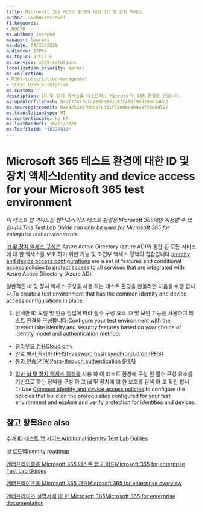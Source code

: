 ```yaml
---
title: Microsoft 365 테스트 환경에 대한 ID 및 장치 액세스
author: JoeDavies-MSFT
f1.keywords:
- NOCSH
ms.author: josephd
manager: laurawi
ms.date: 04/23/2019
audience: ITPro
ms.topic: article
ms.service: o365-solutions
localization_priority: Normal
ms.collection:
- M365-subscription-management
- Strat_O365_Enterprise
ms.custom: ''
description: ID 및 장치 액세스를 테스트하는 Microsoft 365 환경을 만듭니다.
ms.openlocfilehash: 84af7747fc1d0e80e933397f4f0f96018ed246c3
ms.sourcegitcommit: 04c4252457d9b976d31f53e0ba404e8f5b80d527
ms.translationtype: MT
ms.contentlocale: ko-KR
ms.lasthandoff: 10/01/2020
ms.locfileid: "48327810"
---
```

# <a name="identity-and-device-access-for-your-microsoft-365-test-environment"></a><span data-ttu-id="97927-103">Microsoft 365 테스트 환경에 대한 ID 및 장치 액세스</span><span class="sxs-lookup"><span data-stu-id="97927-103">Identity and device access for your Microsoft 365 test environment</span></span>

<span data-ttu-id="97927-104">*이 테스트 랩 가이드는 엔터프라이즈 테스트 환경용 Microsoft 365에만 사용할 수 있습니다.*</span><span class="sxs-lookup"><span data-stu-id="97927-104">*This Test Lab Guide can only be used for Microsoft 365 for enterprise test environments.*</span></span>

<span data-ttu-id="97927-105">[Id 및 장치 액세스 구성은](microsoft-365-policies-configurations.md) Azure Active Directory (azure AD)와 통합 된 모든 서비스에 대 한 액세스를 보호 하기 위한 기능 및 조건부 액세스 정책의 집합입니다.</span><span class="sxs-lookup"><span data-stu-id="97927-105">[Identity and device access configurations](microsoft-365-policies-configurations.md) are a set of features and conditional access policies to protect access to all services that are integrated with Azure Active Directory (Azure AD).</span></span>

<span data-ttu-id="97927-106">일반적인 id 및 장치 액세스 구성을 사용 하는 테스트 환경을 만들려면 다음을 수행 합니다.</span><span class="sxs-lookup"><span data-stu-id="97927-106">To create a test environment that has the common identity and device access configurations in place:</span></span>

1. <span data-ttu-id="97927-107">선택한 ID 모델 및 인증 방법에 따라 필수 구성 요소 ID 및 보안 기능을 사용하여 테스트 환경을 구성합니다.</span><span class="sxs-lookup"><span data-stu-id="97927-107">Configure your test environment with the prerequisite identity and security features based on your choice of identity model and authentication method:</span></span>

  - [<span data-ttu-id="97927-108">클라우드 전용</span><span class="sxs-lookup"><span data-stu-id="97927-108">Cloud only</span></span>](cloud-only-prereqs-m365-test-environment.md)
  - [<span data-ttu-id="97927-109">암호 해시 동기화 (PHS)</span><span class="sxs-lookup"><span data-stu-id="97927-109">Password hash synchronization (PHS)</span></span>](phs-prereqs-m365-test-environment.md)
  - [<span data-ttu-id="97927-110">통과 인증(PTA)</span><span class="sxs-lookup"><span data-stu-id="97927-110">Pass-through authentication (PTA)</span></span>](pta-prereqs-m365-test-environment.md)

2. <span data-ttu-id="97927-111">[일반 id 및 장치 액세스 정책을](identity-access-policies.md) 사용 하 여 테스트 환경에 구성 된 필수 구성 요소를 기반으로 하는 정책을 구성 하 고 id 및 장치에 대 한 보호를 탐색 하 고 확인 합니다.</span><span class="sxs-lookup"><span data-stu-id="97927-111">Use [Common identity and device access policies](identity-access-policies.md) to configure the policies that build on the prerequisites configured for your test environment and explore and verify protection for identities and devices.</span></span>

## <a name="see-also"></a><span data-ttu-id="97927-112">참고 항목</span><span class="sxs-lookup"><span data-stu-id="97927-112">See also</span></span>

[<span data-ttu-id="97927-113">추가 ID 테스트 랩 가이드</span><span class="sxs-lookup"><span data-stu-id="97927-113">Additional identity Test Lab Guides</span></span>](m365-enterprise-test-lab-guides.md#identity)

[<span data-ttu-id="97927-114">Id 로드맵</span><span class="sxs-lookup"><span data-stu-id="97927-114">Identity roadmap</span></span>](identity-roadmap-microsoft-365.md)

[<span data-ttu-id="97927-115">엔터프라이증용 Microsoft 365 테스트 랩 가이드</span><span class="sxs-lookup"><span data-stu-id="97927-115">Microsoft 365 for enterprise Test Lab Guides</span></span>](m365-enterprise-test-lab-guides.md)

[<span data-ttu-id="97927-116">엔터프라이즈용 Microsoft 365 개요</span><span class="sxs-lookup"><span data-stu-id="97927-116">Microsoft 365 for enterprise overview</span></span>](microsoft-365-overview.md)

[<span data-ttu-id="97927-117">엔터프라이즈 설명서에 대 한 Microsoft 365</span><span class="sxs-lookup"><span data-stu-id="97927-117">Microsoft 365 for enterprise documentation</span></span>](https://docs.microsoft.com/microsoft-365-enterprise/)
